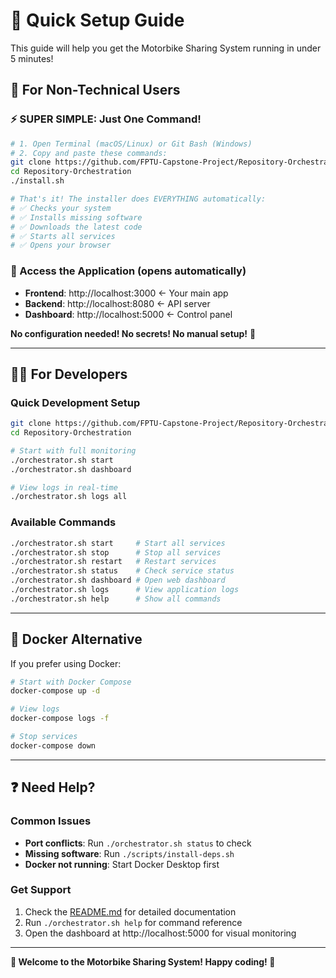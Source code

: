 # 🚀 Quick Setup Guide

This guide will help you get the Motorbike Sharing System running in under 5 minutes!

## 🎯 For Non-Technical Users

### ⚡ SUPER SIMPLE: Just One Command!
```bash
# 1. Open Terminal (macOS/Linux) or Git Bash (Windows)
# 2. Copy and paste these commands:
git clone https://github.com/FPTU-Capstone-Project/Repository-Orchestration.git
cd Repository-Orchestration
./install.sh

# That's it! The installer does EVERYTHING automatically:
# ✅ Checks your system
# ✅ Installs missing software
# ✅ Downloads the latest code
# ✅ Starts all services
# ✅ Opens your browser
```

### 📱 Access the Application (opens automatically)
- **Frontend**: http://localhost:3000 ← Your main app
- **Backend**: http://localhost:8080 ← API server  
- **Dashboard**: http://localhost:5000 ← Control panel

**No configuration needed! No secrets! No manual setup!** 🎉

---

## 👨‍💻 For Developers

### Quick Development Setup
```bash
git clone https://github.com/FPTU-Capstone-Project/Repository-Orchestration.git
cd Repository-Orchestration

# Start with full monitoring
./orchestrator.sh start
./orchestrator.sh dashboard

# View logs in real-time
./orchestrator.sh logs all
```

### Available Commands
```bash
./orchestrator.sh start     # Start all services
./orchestrator.sh stop      # Stop all services  
./orchestrator.sh restart   # Restart services
./orchestrator.sh status    # Check service status
./orchestrator.sh dashboard # Open web dashboard
./orchestrator.sh logs      # View application logs
./orchestrator.sh help      # Show all commands
```

---

## 🐳 Docker Alternative

If you prefer using Docker:

```bash
# Start with Docker Compose
docker-compose up -d

# View logs
docker-compose logs -f

# Stop services
docker-compose down
```

---

## ❓ Need Help?

### Common Issues
- **Port conflicts**: Run `./orchestrator.sh status` to check
- **Missing software**: Run `./scripts/install-deps.sh`
- **Docker not running**: Start Docker Desktop first

### Get Support
1. Check the [README.md](README.md) for detailed documentation
2. Run `./orchestrator.sh help` for command reference
3. Open the dashboard at http://localhost:5000 for visual monitoring

---

**🎉 Welcome to the Motorbike Sharing System! Happy coding! 🚀**
